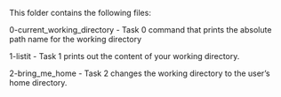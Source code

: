 This folder contains the following files:

0-current_working_directory - Task 0
command that prints the absolute path name for the working directory

1-listit - Task 1
prints out the content of your working directory.

2-bring_me_home - Task 2
changes the working directory to the user’s home directory.